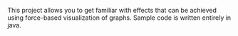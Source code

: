 This project allows you to get familiar with effects that can be achieved using force-based visualization of graphs. Sample code is written entirely in java.